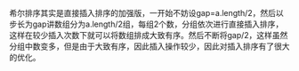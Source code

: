 希尔排序其实是直接插入排序的加强版，一开始不妨设gap=a.length/2，然后以步长为gap讲数组分为a.length/2组，每组2个数，分组依次进行直接插入排序，这样在较少插入次数下就可以将数组排成大致有序。然后不断将gap/2，这样虽然分组中数变多，但是由于大致有序，因此插入操作较少，因此对插入排序有了很大的优化。
